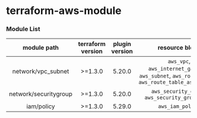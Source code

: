 # terraform-aws-module


### Module List
|module path|terraform version|plugin version|resource block|
|:---:|:---:|:---:|:---:|
|network/vpc_subnet|>=1.3.0|5.20.0|`aws_vpc`, `aws_internet_gateway`, `aws_subnet`, `aws_route_table`, `aws_route_table_association`|
|network/securitygroup|>=1.3.0|5.20.0|`aws_security_group`, `aws_security_group_rule`|
|iam/policy|>=1.3.0|5.29.0|`aws_iam_policy`|